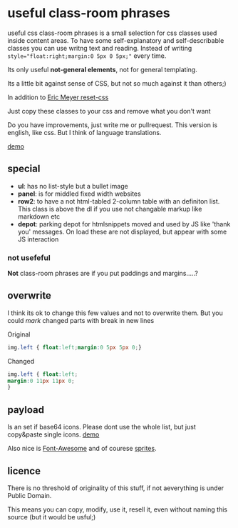 # useful class-room phrases

useful css class-room phrases is a small selection for css classes used inside content areas.
To have some self-explanatory and self-describable classes you can use writng text and reading.
Instead of writing ```style="float:right;margin:0 5px 0 5px;"``` every time.

Its only useful **not-general elements**, not for general templating.

Its a little bit against sense of CSS, but not so much against it than others;)

In addition to [Eric Meyer reset-css](http://meyerweb.com/eric/tools/css/reset/)

Just copy these classes to your css and remove what you don't want

Do you have improvements, just write me or pullrequest.
This version is english, like css. But I think of language translations.

[demo](http://klml.github.com/usefulclassroomphrases/)

## special

* **ul**: has no list-style but a bullet image
* **panel**: is for middled fixed width websites
* **row2**: to have a not html-tabled 2-column table with an definiton list. This class is above the dl if you use not changable markup like markdown etc
* **depot**: parking depot for htmlsnippets moved and used by JS like 'thank you' messages. On load these are not displayed, but appear with some JS interaction

### not usefeful

**Not** class-room phrases are if you put paddings and margins.....?

## overwrite

I think its ok to change this few values and not to overwrite them. But you could *mark* changed parts with break in new lines

Original
``` css
img.left { float:left;margin:0 5px 5px 0;}
```

Changed
``` css
img.left { float:left;
margin:0 11px 11px 0;
}
```


## payload
Is an set if base64 icons. Please dont use the whole list, but just copy&paste single icons. [demo](http://klml.github.com/usefulclassroomphrases/payload.html)

Also nice is [Font-Awesome](http://fortawesome.github.com/Font-Awesome/) and of courese [sprites](http://en.wikipedia.org/wiki/Sprite_%28computer_graphics%29#Sprites_by_CSS).



## licence

There is no threshold of originality of this stuff, if not aeverything is under Public Domain.

This means you can copy, modify, use it, resell it, even without naming this source (but it would be usful;)
